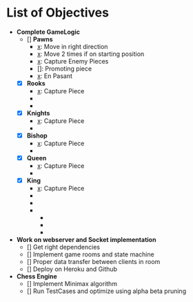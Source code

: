# List of Objectives

- **Complete GameLogic**
    - [] **Pawns**
        - [x]: Move in right direction
        - [x]: Move 2 times if on starting position
        - [x]: Capture Enemy Pieces
        - []: Promoting piece
        - [x]: En Pasant
    - [x] **Rooks**
        - [x]: Capture Piece
        - [x]: Movements 
        - [x]: Castling
    - [x] **Knights**
        - [x]: Capture Piece
        - [x]: Movements
    - [x] **Bishop**
        - [x]: Capture Piece
        - [x]: Movements
    - [x] **Queen**
        - [x]: Capture Piece
        - [x]: Movements
    - [x] **King**
        - [x]: Capture Piece
        - [x]: Movements
        - [x]: Castling
        - [x]: Check/Mate
            - [x]: Blocks
            - [x]: Moving
            - [x]: Pins
- **Work on webserver and Socket implementation**
    - [] Get right dependencies
    - [] Implement game rooms and state machine
    - [] Proper data transfer between clients in room
    - [] Deploy on Heroku and Github
- **Chess Engine**
    - [] Implement Minimax algorithm
    - [] Run TestCases and optimize using alpha beta pruning
